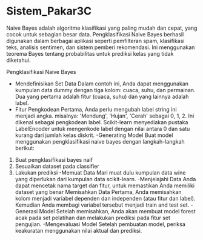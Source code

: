 # Sistem_Pakar3C
Naive Bayes adalah algoritme klasifikasi yang paling mudah dan cepat, yang cocok untuk sebagian besar data. Pengklasifikasi Naive Bayes berhasil digunakan dalam berbagai aplikasi seperti pemfilteran spam, klasifikasi teks, analisis sentimen, dan sistem pemberi rekomendasi. Ini menggunakan teorema Bayes tentang probabilitas untuk prediksi kelas yang tidak diketahui.

Pengklasifikasi Naive Bayes
- Mendefinisikan Set Data
Dalam contoh ini, Anda dapat menggunakan kumpulan data dummy dengan tiga kolom: cuaca, suhu, dan permainan. Dua yang pertama adalah fitur (cuaca, suhu) dan yang lainnya adalah label.
- Fitur Pengkodean
Pertama, Anda perlu mengubah label string ini menjadi angka. misalnya: 'Mendung', 'Hujan', 'Cerah' sebagai 0, 1, 2. Ini dikenal sebagai pengkodean label. Scikit-learn menyediakan pustaka LabelEncoder untuk mengenkode label dengan nilai antara 0 dan satu kurang dari jumlah kelas diskrit.
-Generating Model
Buat model menggunakan pengklasifikasi naive bayes dengan langkah-langkah berikut:
1. Buat pengklasifikasi bayes naif
2. Sesuaikan dataset pada classifier
3. Lakukan prediksi
-Memuat Data
Mari muat dulu kumpulan data wine yang diperlukan dari kumpulan data scikit-learn.
-Menjelajahi Data
Anda dapat mencetak nama target dan fitur, untuk memastikan Anda memiliki dataset yang benar
Memisahkan Data
Pertama, Anda memisahkan kolom menjadi variabel dependen dan independen (atau fitur dan label). Kemudian Anda membagi variabel tersebut menjadi train and test set.
-Generasi Model
Setelah memisahkan, Anda akan membuat model forest acak pada set pelatihan dan melakukan prediksi pada fitur set pengujian.
-Mengevaluasi Model
Setelah pembuatan model, periksa keakuratan menggunakan nilai aktual dan prediksi.
